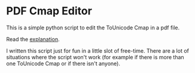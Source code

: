 # PDF Cmap Editor
This is a simple python script to edit the ToUnicode Cmap in a pdf file.

Read the [explanation](https://).

I written this script just for fun in a little slot of free-time. There are a lot of situations where the script won't work (for example if there is more than one ToUnicode Cmap or if there isn't anyone).